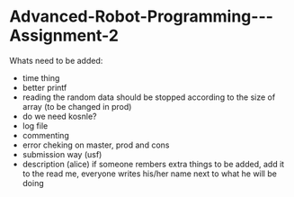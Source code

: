 # Advanced-Robot-Programming---Assignment-2
Whats need to be added:  
- time thing
- better printf
- reading the random data should be stopped according to the size of array (to be changed in prod)
- do we need kosnle?
- log file
- commenting
- error cheking on master, prod and cons
- submission way (usf)
- description (alice) 
if someone rembers extra things to be added, add it to the read me, everyone writes his/her name next to what he will be doing
